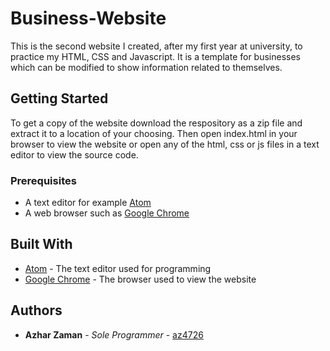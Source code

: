 # Business-Website

This is the second website I created, after my first year at university, to practice my HTML, CSS and Javascript. It is a template for businesses which can be modified to show information related to themselves.

## Getting Started

To get a copy of the website download the respository as a zip file and extract it to a location of your choosing. Then open index.html in your browser to view the website or open any of the html, css or js files in a text editor to view the source code.

### Prerequisites

* A text editor for example [Atom](https://atom.io/)
* A web browser such as [Google Chrome](https://www.google.com/chrome/)

## Built With

* [Atom](https://atom.io/) - The text editor used for programming
* [Google Chrome](https://www.google.com/chrome/) - The browser used to view the website

## Authors

* **Azhar Zaman** - *Sole Programmer* - [az4726](https://github.com/az4726)
